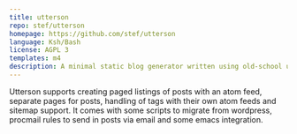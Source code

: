 ```yaml
---
title: utterson
repo: stef/utterson
homepage: https://github.com/stef/utterson
language: Ksh/Bash
license: AGPL 3
templates: m4
description: A minimal static blog generator written using old-school unix tools (make, ksh, m4, awk, procmail and a pinch of elisp)
---
```


Utterson supports creating paged listings of posts with an atom feed, separate
pages for posts, handling of tags with their own atom feeds and sitemap
support. It comes with some scripts to migrate from wordpress, procmail rules
to send in posts via email and some emacs integration.
